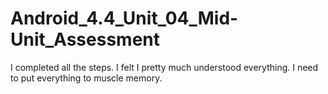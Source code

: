 # Android_4.4_Unit_04_Mid-Unit_Assessment
I completed all the steps.
I felt I pretty much understood everything.
I need to put everything to muscle memory.
